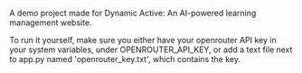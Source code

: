 A demo project made for Dynamic Active: An AI-powered learning management website.

To run it yourself, make sure you either have your openrouter API key in your system variables, under OPENROUTER_API_KEY, or add a text file next to app.py named 'openrouter_key.txt', which contains the key.
